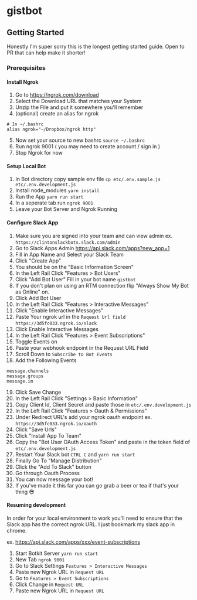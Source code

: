 # gistbot

## Getting Started
Honestly I'm super sorry this is the longest getting started guide. Open to PR that can help make it shorter!

### Prerequisites

#### Install Ngrok

1. Go to https://ngrok.com/download
2. Select the Download URL that matches your System
3. Unzip the File and put it somewhere you'll remember
4. (optional) create an alias for ngrok

```
# In ~/.bashrc
alias ngrok="~/Dropbox/ngrok http"
```

5. Now set your source to new bashrc `source ~/.bashrc`
6. Run ngrok 9001 ( you may need to create account / sign in )
7. Stop Ngrok for now

#### Setup Local Bot

1. In Bot directory copy sample env file `cp etc/.env.sample.js etc/.env.development.js`
2. Install node_modules `yarn install`
3. Run the App `yarn run start`
4. In a seperate tab run `ngrok 9001`
5. Leave your Bot Server and Ngrok Running

#### Configure Slack App

1. Make sure you are signed into your team and can view admin ex. `https://clintonslackbots.slack.com/admin`
2. Go to Slack Apps Admin https://api.slack.com/apps?new_app=1
3. Fill in App Name and Select your Slack Team
4. Click "Create App"
5. You should be on the "Basic Information Screen"
6. In the Left Rail Click "Features > Bot Users"
7. Click "Add Bot User" Fill in your bot name `gistbot`
8. If you don't plan on using an RTM connection flip "Always Show My Bot as Online" on.
9. Click Add Bot User
10. In the Left Rail Click "Features > Interactive Messages"
11. Click "Enable Interactive Messages"
12. Paste Your ngrok url in the `Request Url field` `https://3d5fc033.ngrok.io/slack`
13. Click Enable Interactive Messages
14. In the Left Rail Click "Features > Event Subscriptions"
15. Toggle Events on
16. Paste your webhook endpoint in the Request URL Field
17. Scroll Down to `Subscribe to Bot Events`
18. Add the Following Events
```
message.channels
message.groups
message.im
```
19. Click Save Change
20. In the Left Rail Click "Settings > Basic Information"
21. Copy Client Id, Client Secret and paste those in `etc/.env.development.js`
22. In the Left Rail Click "Features > Oauth & Permissions"
23. Under Redirect URL's add your ngrok oauth endpoint ex. `https://3d5fc033.ngrok.io/oauth`
24. Click "Save Urls"
25. Click "Install App To Team"
26. Copy the "Bot User OAuth Access Token" and paste in the token field of `etc/.env.development.js`
27. Restart Your Slack bot `CTRL C` and `yarn run start`
28. Finally Go To "Manage Distribution"
29. Click the "Add To Slack" button
30. Go through Oauth Process
31. You can now message your bot!
32. If you've made it this far you can go grab a beer or tea if that's your thing 😎

#### Resuming development
In order for your local environment to work you'll need to ensure that the Slack app has the correct ngrok URL. I just bookmark my slack app in chrome.

ex. https://api.slack.com/apps/xxx/event-subscriptions

1. Start Botkit Server `yarn run start`
2. New Tab `ngrok 9001`
3. Go to Slack Settings `Features > Interactive Messages`
4. Paste new Ngrok URL in `Request URL`
5. Go to `Features > Event Subscriptions`
6. Click Change in `Request URL`
7. Paste new Ngrok URL in `Request URL`